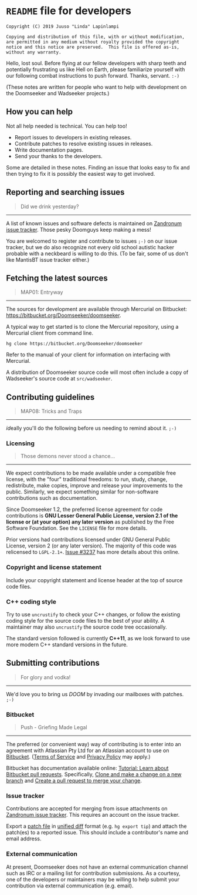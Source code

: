 # `README` file for developers

    Copyright (C) 2019 Juuso "Linda" Lapinlampi

    Copying and distribution of this file, with or without modification,
    are permitted in any medium without royalty provided the copyright
    notice and this notice are preserved.  This file is offered as-is,
    without any warranty.

Hello, lost soul. Before flying at our fellow developers with sharp teeth and
potentially frustrating us like Hell on Earth, please familiarize yourself with
our following combat instructions to push forward. Thanks, servant. `:-)`

(These notes are written for people who want to help with development on the
Doomseeker and Wadseeker projects.)

## How you can help

Not all help needed is technical. You can help too!

* Report issues to developers in existing releases.
* Contribute patches to resolve existing issues in releases.
* Write documentation pages.
* Send your thanks to the developers.

Some are detailed in these notes. Finding an issue that looks easy to fix and
then trying to fix it is possibly the easiest way to get involved.

## Reporting and searching issues

> Did we drink yesterday?

----

A list of known issues and software defects is maintained on [Zandronum issue
tracker](https://zandronum.com/tracker/). Those pesky Doomguys keep making a
mess!

You are welcomed to register and contribute to issues `;-)` on our issue
tracker, but we do also recognize not every old school autistic hacker probable
with a neckbeard is willing to do this. (To be fair, some of us don't like
MantisBT issue tracker either.)

## Fetching the latest sources

> MAP01: Entryway

----

The sources for development are available through Mercurial on Bitbucket:
<https://bitbucket.org/Doomseeker/doomseeker>.

A typical way to get started is to clone the Mercurial repository, using a
Mercurial client from command line.

`hg clone https://bitbucket.org/Doomseeker/doomseeker`

Refer to the manual of your client for information on interfacing with
Mercurial.

A distribution of Doomseeker source code will most often include a copy of
Wadseeker's source code at `src/wadseeker`.

## Contributing guidelines

> MAP08: Tricks and Traps

----

*id*eally you'll do the following before us needing to remind about it. `;-)`

### Licensing

> Those demons never stood a chance...

----

We expect contributions to be made available under a compatible free license,
with the "four" traditional freedoms: to run, study, change, redistribute, make
copies, improve and release your improvements to the public. Similarly, we
expect something similar for non-software contributions such as documentation.

Since Doomseeker 1.2, the preferred license agreement for code contributions is
**GNU Lesser General Public License, version 2.1 of the license or (at your
option) any later version** as published by the Free Software Foundation. See
the `LICENSE` file for more details.

Prior versions had contributions licensed under GNU General Public License,
version 2 (or any later version). The majority of this code was relicensed to
`LGPL-2.1+`. [Issue #3237](https://zandronum.com/tracker/view.php?id=3237) has
more details about this online.

### Copyright and license statement

Include your copyright statement and license header at the top of source code
files.

### C++ coding style

Try to use `uncrustify` to check your C++ changes, or follow the existing
coding style for the source code files to the best of your ability. A
maintainer may also `uncrustify` the source code tree occasionally.

The standard version followed is currently **C++11**, as we look forward to use
more modern C++ standard versions in the future.

## Submitting contributions

> For glory and vodka!

----

We'd love you to bring us *DOOM* by invading our mailboxes with patches. `;-)`

### Bitbucket

> Push - Griefing Made Legal

----

The preferred (or convenient way) way of contributing is to enter into an
agreement with Atlassian Pty Ltd for an Atlassian account to use on
[Bitbucket](https://bitbucket.org/). ([Terms of
Service](https://www.atlassian.com/legal/cloud-terms-of-service) and [Privacy
Policy](https://www.atlassian.com/legal/privacy-policy) may apply.)

Bitbucket has documentation available online: [Tutorial: Learn about Bitbucket
pull
requests](https://confluence.atlassian.com/bitbucket/tutorial-learn-about-bitbucket-pull-requests-774243385.html).
Specifically, [Clone and make a change on a new
branch](https://confluence.atlassian.com/bitbucket/clone-and-make-a-change-on-a-new-branch-774243398.html)
and [Create a pull request to merge your
change](https://confluence.atlassian.com/bitbucket/create-a-pull-request-to-merge-your-change-774243413.html).

### Issue tracker

Contributions are accepted for merging from issue attachments on [Zandronum
issue tracker](https://zandronum.com/tracker/). This requires an account on the
issue tracker.

Export a [patch file](https://www.mercurial-scm.org/wiki/PatchFile) in [unified
diff](https://www.mercurial-scm.org/wiki/UnifiedDiff) format (e.g. `hg export
tip`) and attach the patch(es) to a reported issue. This should include a
contributor's name and email address.

### External communication

At present, Doomseeker does not have an external communication channel such as
IRC or a mailing list for contribution submissions. As a courtesy, one of the
developers or maintainers may be willing to help submit your contribution via
external communication (e.g. email).
